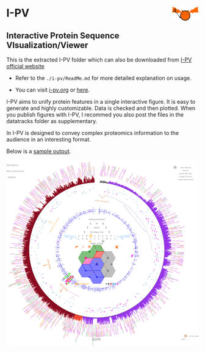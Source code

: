 # I-PV <img src="./logo.png" width='70' height='auto' style='float:right;'>

## Interactive Protein Sequence VIsualization/Viewer

This is the extracted I-PV folder which can also be downloaded from [I-PV official website](http://i-pv.org/ipv_minimal.html)

- Refer to the `./i-pv/ReadMe.md` for more detailed explanation on usage.

- You can visit [i-pv.org](http://i-pv.org/ipv_rec.html) or [here](./ipv/).

I-PV aims to unify protein features in a single interactive figure. It is easy to generate and
highly customizable. Data is checked and then plotted. When you publish figures with I-PV, I recommed you also
post the files in the datatracks folder as supplementary. 

In I-PV is designed to convey complex proteomics information to the audience in an interesting format. 

Below is a [sample output](http://i-pv.org/EGFR.html).

![alt tag](./sample.png)
